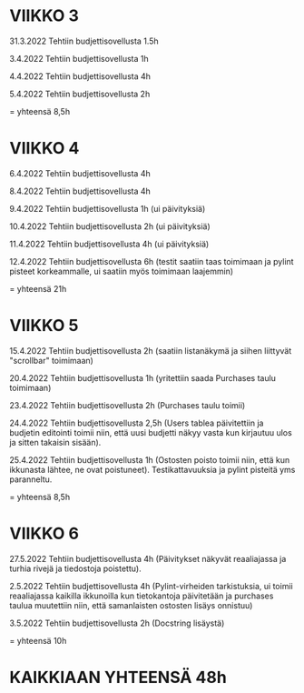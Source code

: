 # VIIKKO 3

31.3.2022 Tehtiin budjettisovellusta 1.5h
 
3.4.2022 Tehtiin budjettisovellusta 1h

4.4.2022 Tehtiin budjettisovellusta 4h

5.4.2022 Tehtiin budjettisovellusta 2h

= yhteensä 8,5h

# VIIKKO 4

6.4.2022 Tehtiin budjettisovellusta 4h

8.4.2022 Tehtiin budjettisovellusta 4h

9.4.2022 Tehtiin budjettisovellusta 1h (ui päivityksiä)

10.4.2022 Tehtiin budjettisovellusta 2h (ui päivityksiä)

11.4.2022 Tehtiin budjettisovellusta 4h (ui päivityksiä)

12.4.2022 Tehtiin budjettisovellusta 6h (testit saatiin taas toimimaan ja pylint pisteet korkeammalle, ui saatiin myös toimimaan laajemmin)

= yhteensä 21h

# VIIKKO 5
15.4.2022 Tehtiin budjettisovellusta 2h (saatiin listanäkymä ja siihen liittyvät "scrollbar" toimimaan)

20.4.2022 Tehtiin budjettisovellusta 1h (yritettiin saada Purchases taulu toimimaan)

23.4.2022 Tehtiin budjettisovellusta 2h (Purchases taulu toimii)

24.4.2022 Tehtiin budjettisovellusta 2,5h (Users tablea päivitettiin ja budjetin editointi toimii niin, että uusi budjetti näkyy vasta kun kirjautuu ulos ja sitten takaisin sisään).

25.4.2022 Tehtiin budjettisovellusta 1h (Ostosten poisto toimii niin, että kun ikkunasta lähtee, ne ovat poistuneet). Testikattavuuksia ja pylint pisteitä yms paranneltu.

= yhteensä 8,5h

# VIIKKO 6

27.5.2022 Tehtiin budjettisovellusta 4h (Päivitykset näkyvät reaaliajassa ja turhia rivejä ja tiedostoja poistettu).

2.5.2022 Tehtiin budjettisovellusta 4h (Pylint-virheiden tarkistuksia, ui toimii reaaliajassa kaikilla ikkunoilla kun tietokantoja päivitetään ja 
purchases taulua muutettiin niin, että samanlaisten ostosten lisäys onnistuu)

3.5.2022 Tehtiin budjettisovellusta 2h (Docstring lisäystä)

= yhteensä 10h


# KAIKKIAAN YHTEENSÄ 48h
